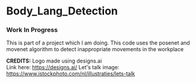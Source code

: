 # Body_Lang_Detection

### Work In Progress

This is part of a project which I am doing. This code uses the posenet and movenet algorithm to detect inappropriate movements in the workplace


**CREDITS:**
Logo made using designs.ai <br />
Link here: https://designs.ai/
Let's talk image:<br />
https://www.istockphoto.com/nl/illustraties/lets-talk
